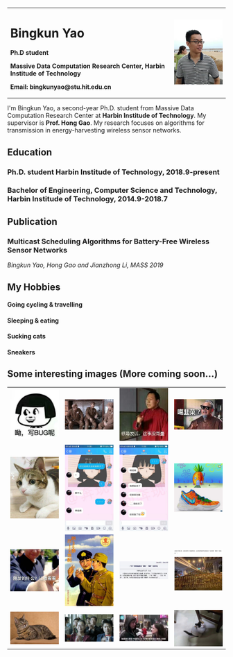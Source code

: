 <table border="0">
  <tr>
    <td width="75%">
      <h1>Bingkun Yao</h1>
      <p><b>Ph.D student</b></p>
      <p><b>Massive Data Computation Research Center, Harbin Institude of Technology</b></p>
      <p><b>Email: bingkunyao@stu.hit.edu.cn</b></p>
    </td>
    <td width="25%">
      <img src="/ybk.jpg" width="100%">      
    </td>
  </tr>
</table>

I'm Bingkun Yao, a second-year Ph.D. student from Massive Data Computation Research Center at **Harbin Institude of Technology**. My supervisor is **Prof. Hong Gao**. My research focuses on algorithms for transmission in energy-harvesting wireless sensor networks.

## Education
### Ph.D. student Harbin Institude of Technology, 2018.9-present
### Bachelor of Engineering, Computer Science and Technology, Harbin Institude of Technology, 2014.9-2018.7
## Publication
### Multicast Scheduling Algorithms for Battery-Free Wireless Sensor Networks
*Bingkun Yao, Hong Gao and Jianzhong Li, MASS 2019*
## My Hobbies
#### Going cycling & travelling
#### Sleeping & eating
#### Sucking cats
#### Sneakers
## Some interesting images (More coming soon...)

<table border="0">
  <tr>
    <td width="25%">
      <img src="/1.jpg" width="100%">
    </td>
    <td width="25%">
      <img src="/2.jpg" width="100%">      
    </td>
    <td width="25%">
      <img src="/3.jpg" width="100%">
    </td>
    <td width="25%">
      <img src="/4.jpg" width="100%">      
    </td>
  </tr>
  <tr>
    <td width="25%">
      <img src="/5.jpg" width="100%">
    </td>
    <td width="25%">
      <img src="/7.jpg" width="100%">      
    </td>
    <td width="25%">
      <img src="/6.jpg" width="100%">
    </td>
    <td width="25%">
      <img src="/8.jpg" width="100%">      
    </td>
  </tr>
  <tr>
    <td width="25%">
      <img src="/9.jpg" width="100%">
    </td>
    <td width="25%">
      <img src="/10.jpg" width="100%">      
    </td>
    <td width="25%">
      <img src="/11.jpg" width="100%">
    </td>
    <td width="25%">
      <img src="/12.jpg" width="100%">      
    </td>
  </tr>
  <tr>
    <td width="25%">
      <img src="/13.jpg" width="100%">
    </td>
    <td width="25%">
      <img src="/14.jpg" width="100%">      
    </td>
    <td width="25%">
      <img src="/15.jpg" width="100%">
    </td>
    <td width="25%">
      <img src="/16.jpg" width="100%">      
    </td>
  </tr>
</table>
